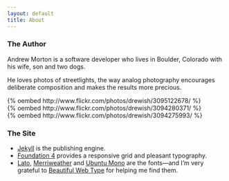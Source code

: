 ```yaml
---
layout: default
title: About
---
```

### The Author

Andrew Morton is a software developer who lives in Boulder, Colorado with his
wife, son and two dogs.

He loves photos of streetlights, the way analog photography encourages
deliberate composition and makes the results more precious.

<div class="row">
  <div class="small-4 columns">{% oembed http://www.flickr.com/photos/drewish/3095122678/ %}</div>
  <div class="small-4 columns">{% oembed http://www.flickr.com/photos/drewish/3094280371/ %}</div>
  <div class="small-4 columns">{% oembed http://www.flickr.com/photos/drewish/3094275993/ %}</div>
</div>

### The Site

- [Jekyll](http://jekyllrb.com/) is the publishing engine.
- [Foundation 4](http://foundation.zurb.com/) provides a responsive grid and
  pleasant typography.
- [Lato](http://www.google.com/fonts/specimen/Lato),
  [Merriweather](http://www.google.com/fonts/specimen/Merriweather) and
  [Ubuntu Mono](http://www.google.com/fonts/specimen/Ubuntu%20Mono) are the
  fonts—and I’m very grateful to [Beautiful Web Type](http://hellohappy.org/beautiful-web-type/)
  for helping me find them.
